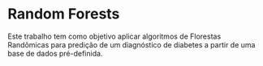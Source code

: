 # Random Forests
 Este trabalho tem como objetivo aplicar algoritmos de Florestas Randômicas para predição de um diagnóstico de diabetes a partir de uma base de dados pré-definida.
